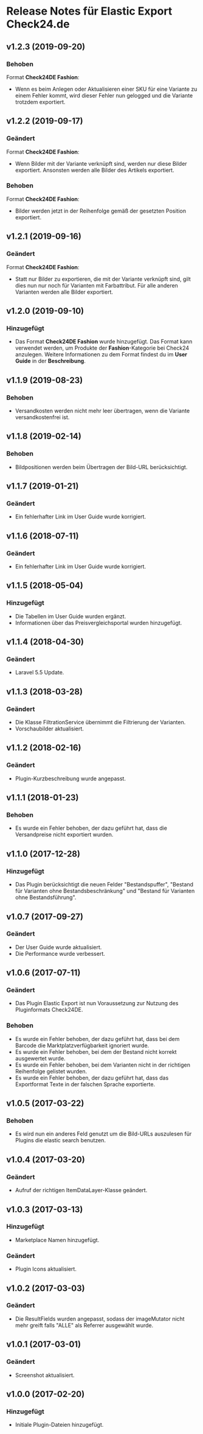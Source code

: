 # Release Notes für Elastic Export Check24.de

## v1.2.3 (2019-09-20)

### Behoben
Format **Check24DE Fashion**:
- Wenn es beim Anlegen oder Aktualisieren einer SKU für eine Variante zu einem Fehler kommt, wird dieser Fehler nun gelogged und die Variante trotzdem exportiert.

## v1.2.2 (2019-09-17)

### Geändert
Format **Check24DE Fashion**:
- Wenn Bilder mit der Variante verknüpft sind, werden nur diese Bilder exportiert. Ansonsten werden alle Bilder des Artikels exportiert.

### Behoben
Format **Check24DE Fashion**:
- Bilder werden jetzt in der Reihenfolge gemäß der gesetzten Position exportiert.

## v1.2.1 (2019-09-16)

### Geändert
Format **Check24DE Fashion**:
- Statt nur Bilder zu exportieren, die mit der Variante verknüpft sind, gilt dies nun nur noch für Varianten mit Farbattribut. Für alle anderen Varianten werden alle Bilder exportiert.

## v1.2.0 (2019-09-10)

### Hinzugefügt
- Das Format **Check24DE Fashion** wurde hinzugefügt. Das Format kann verwendet werden, um Produkte der **Fashion**-Kategorie bei Check24 anzulegen. Weitere Informationen zu dem Format findest du im **User Guide** in der **Beschreibung**.

## v1.1.9 (2019-08-23)

### Behoben
- Versandkosten werden nicht mehr leer übertragen, wenn die Variante versandkostenfrei ist.

## v1.1.8 (2019-02-14)

### Behoben
- Bildpositionen werden beim Übertragen der Bild-URL berücksichtigt.

## v1.1.7 (2019-01-21)

### Geändert
- Ein fehlerhafter Link im User Guide wurde korrigiert.

## v1.1.6 (2018-07-11)

### Geändert
- Ein fehlerhafter Link im User Guide wurde korrigiert.

## v1.1.5 (2018-05-04)

### Hinzugefügt
- Die Tabellen im User Guide wurden ergänzt.
- Informationen über das Preisvergleichsportal wurden hinzugefügt.

## v1.1.4 (2018-04-30)

### Geändert
- Laravel 5.5 Update.

## v1.1.3 (2018-03-28)

### Geändert
- Die Klasse FiltrationService übernimmt die Filtrierung der Varianten.
- Vorschaubilder aktualisiert.

## v1.1.2 (2018-02-16)

### Geändert
- Plugin-Kurzbeschreibung wurde angepasst.

## v1.1.1 (2018-01-23)

### Behoben
- Es wurde ein Fehler behoben, der dazu geführt hat, dass die Versandpreise nicht exportiert wurden.

## v1.1.0 (2017-12-28)

### Hinzugefügt
- Das Plugin berücksichtigt die neuen Felder "Bestandspuffer", "Bestand für Varianten ohne Bestandsbeschränkung" und "Bestand für Varianten ohne Bestandsführung".

## v1.0.7 (2017-09-27)

### Geändert
- Der User Guide wurde aktualisiert.
- Die Performance wurde verbessert.

## v1.0.6 (2017-07-11)

### Geändert
- Das Plugin Elastic Export ist nun Voraussetzung zur Nutzung des Pluginformats Check24DE.

### Behoben
- Es wurde ein Fehler behoben, der dazu geführt hat, dass bei dem Barcode die Marktplatzverfügbarkeit ignoriert wurde.
- Es wurde ein Fehler behoben, bei dem der Bestand nicht korrekt ausgewertet wurde.
- Es wurde ein Fehler behoben, bei dem Varianten nicht in der richtigen Reihenfolge gelistet wurden.
- Es wurde ein Fehler behoben, der dazu geführt hat, dass das Exportformat Texte in der falschen Sprache exportierte.

## v1.0.5 (2017-03-22)

### Behoben
- Es wird nun ein anderes Feld genutzt um die Bild-URLs auszulesen für Plugins die elastic search benutzen.

## v1.0.4 (2017-03-20)

### Geändert
- Aufruf der richtigen ItemDataLayer-Klasse geändert.

## v1.0.3 (2017-03-13)

### Hinzugefügt
- Marketplace Namen hinzugefügt.

### Geändert
- Plugin Icons aktualisiert.

## v1.0.2 (2017-03-03)

### Geändert
- Die ResultFields wurden angepasst, sodass der imageMutator nicht mehr greift falls "ALLE" als Referrer ausgewählt wurde.

## v1.0.1 (2017-03-01)

### Geändert
- Screenshot aktualisiert.

## v1.0.0 (2017-02-20)

### Hinzugefügt
- Initiale Plugin-Dateien hinzugefügt.
